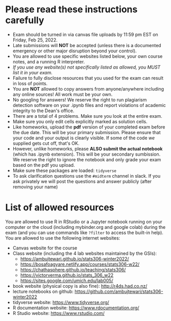 # Please read these instructions carefully

- Exam should be turned in via canvas file uploads by 11:59 pm EST on Friday, Feb 25, 2022.
- Late submissions will **NOT** be accepted (unless there is a documented emergency or other major disruption beyond your control).
- You are allowed to use specific websites listed below, your own course notes, and a running R interpreter.
- _If you use any website(s) not specifically listed as allowed, you MUST list it in your exam._
- Failure to fully disclose resources that you used for the exam can result in loss of points.
- You are **NOT** allowed to copy answers from anyone/anywhere including any online sources! All work must be your own.
- No googling for answers! We reserve the right to run plagiarism detection software on your .ipynb files and report violations of academic integrity to the Dean's office.
- There are a total of 4 problems. Make sure you look at the entire exam.
- Make sure you only edit cells explicitly marked as solution cells.
- Like homeworks, upload the **pdf** version of your completed exam before the due date. This will be your primary submission. Please ensure that your code and your output is clearly visible. If some of the code *we* supplied gets cut off, that's OK.
- However, unlike homeworks, please **ALSO submit the actual notebook** (which has .ipynb extension). This will be your secondary sumbission. We reserve the right to ignore the notebook and only grade your exam based on the pdf you upload.
- Make sure these packages are loaded: `tidyverse`
- To ask clarification questions use the `#midterm` channel in slack. If you ask privately we will post the questions and answer publicly (after removing your name)

# List of allowed resources

You are allowed to use R in RStudio or a Jupyter notebook running on your computer or the cloud (including mybinder.org and google colab) during the exam (and you can use commands like `?filter` to access the built-in help). You are allowed to use the following internet websites:

- Canvas website for the course
- Class website (including the 4 lab websites maintained by the GSIs):
    - https://ambujtewari.github.io/stats306-winter2022/
    - https://bosafoagyare.netlify.app/courses/stats306-w22/
    - https://chathasphere.github.io/teaching/stats306/
    - https://victorverma.github.io/stats_306_w22
    - https://sites.google.com/umich.edu/lab005/
- book website (physical copy is also fine): http://r4ds.had.co.nz/
- lecture notebooks on github: https://github.com/ambujtewari/stats306-winter2022
- tidyverse website: https://www.tidyverse.org/
- R documentation website: https://www.rdocumentation.org/
- R Studio website: https://www.rstudio.com/
